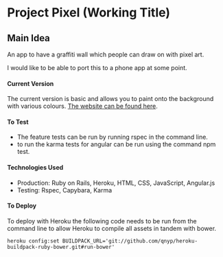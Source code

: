 # Project Pixel (Working Title)

## Main Idea
An app to have a graffiti wall which people can draw on with pixel art.

I would like to be able to port this to a phone app at some point.

#### Current Version

The current version is basic and allows you to paint onto the background with various colours. [The website can be found here](https://powerful-caverns-70125.herokuapp.com).

#### To Test

- The feature tests can be run by running rspec in the command line.
- to run the karma tests for angular can be run using the command npm test.

#### Technologies Used

- Production: Ruby on Rails, Heroku, HTML, CSS, JavaScript, Angular.js
- Testing: Rspec, Capybara, Karma

#### To Deploy

To deploy with Heroku the following code needs to be run from the command line to allow Heroku to compile all assets in tandem with bower. 
``` 
heroku config:set BUILDPACK_URL='git://github.com/qnyp/heroku-buildpack-ruby-bower.git#run-bower'
```